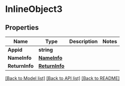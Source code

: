# InlineObject3

## Properties

Name | Type | Description | Notes
------------ | ------------- | ------------- | -------------
**Appid** | **string** |  | 
**NameInfo** | [**NameInfo**](NameInfo.md) |  | 
**ReturnInfo** | [**ReturnInfo**](ReturnInfo.md) |  | 

[[Back to Model list]](../README.md#documentation-for-models) [[Back to API list]](../README.md#documentation-for-api-endpoints) [[Back to README]](../README.md)


